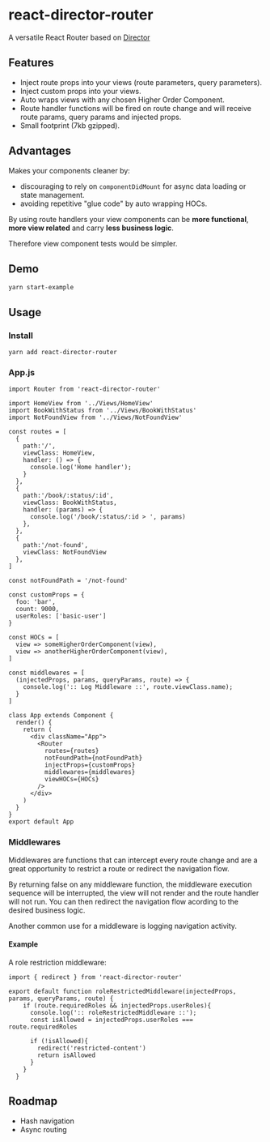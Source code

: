 # react-director-router
A versatile React Router based on [Director](https://github.com/flatiron/director) 

## Features
- Inject route props into your views (route parameters, query parameters).
- Inject custom props into your views.
- Auto wraps views with any chosen Higher Order Component.
- Route handler functions will be fired on route change and will receive route params, query params and injected props.
- Small footprint (7kb gzipped).

## Advantages
Makes your components cleaner by:

- discouraging to rely on `componentDidMount` for async data loading or state management. 
- avoiding repetitive "glue code" by auto wrapping HOCs.

By using route handlers your view components can be **more functional**, **more view related** and carry **less business logic**.

Therefore  view component tests would be simpler.

## Demo ##
`yarn start-example`

## Usage ##

### Install
`yarn add react-director-router`

### App.js
```
import Router from 'react-director-router'

import HomeView from '../Views/HomeView'
import BookWithStatus from '../Views/BookWithStatus'
import NotFoundView from '../Views/NotFoundView'

const routes = [
  {
    path:'/',
    viewClass: HomeView,
    handler: () => {
      console.log('Home handler');
    }
  },
  {
    path:'/book/:status/:id',
    viewClass: BookWithStatus,
    handler: (params) => {
      console.log('/book/:status/:id > ', params)
    },
  },
  {
    path:'/not-found',
    viewClass: NotFoundView
  },
]

const notFoundPath = '/not-found'

const customProps = {
  foo: 'bar', 
  count: 9000, 
  userRoles: ['basic-user']
}

const HOCs = [
  view => someHigherOrderComponent(view),
  view => anotherHigherOrderComponent(view),
]

const middlewares = [
  (injectedProps, params, queryParams, route) => {
    console.log(':: Log Middleware ::', route.viewClass.name);
  }
]

class App extends Component {
  render() {
    return (
      <div className="App">
        <Router
          routes={routes}
          notFoundPath={notFoundPath}
          injectProps={customProps} 
          middlewares={middlewares}
          viewHOCs={HOCs}
        />
      </div>
    )
  }
}
export default App
```

### Middlewares
Middlewares are functions that can intercept every route change and are a great opportunity to restrict a route or redirect the navigation flow.

By returning false on any middleware function, the middleware execution sequence will be interrupted, the view will not render and the route handler will not run. You can then redirect the navigation flow acording to the desired business logic.

Another common use for a middleware is logging navigation activity.

#### Example

A role restriction middleware:

```
import { redirect } from 'react-director-router'

export default function roleRestrictedMiddleware(injectedProps, params, queryParams, route) {
    if (route.requiredRoles && injectedProps.userRoles){
      console.log(':: roleRestrictedMiddleware ::');
      const isAllowed = injectedProps.userRoles === route.requiredRoles

      if (!isAllowed){
        redirect('restricted-content')
        return isAllowed
      }
    }
  }
```

## Roadmap
- Hash navigation
- Async routing